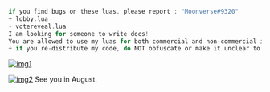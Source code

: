 ```h
if you find bugs on these luas, please report : "Moonverse#9320"
+ lobby.lua
+ votereveal.lua
I am looking for someone to write docs!
You are allowed to use my luas for both commercial and non-commercial intent, with some exception:
+ if you re-distribute my code, do NOT obfuscate or make it unclear to view source
```

[![img1](https://too.lewd.se/b2abe3ac8806_%5B1649133045%5D_%5B248x80%5D.png)](https://too.lewd.se/b2abe3ac8806_%5B1649133045%5D_%5B248x80%5D.png)

[![img2](https://too.lewd.se/ae82ff3d8886_photo_2022-04-12_09-13-44.jpg)](https://too.lewd.se/ae82ff3d8886_photo_2022-04-12_09-13-44.jpg)
See you in August.
